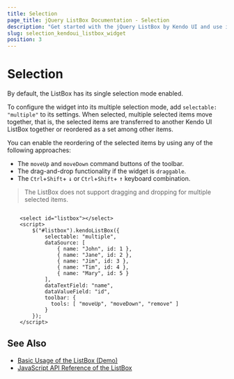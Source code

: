 ```yaml
---
title: Selection
page_title: jQuery ListBox Documentation - Selection
description: "Get started with the jQuery ListBox by Kendo UI and use its single or multiple selection modes."
slug: selection_kendoui_listbox_widget
position: 3
---
```


# Selection

By default, the ListBox has its single selection mode enabled.

To configure the widget into its multiple selection mode, add `selectable: "multiple"` to its settings. When selected, multiple selected items move together, that is, the selected items are transferred to another Kendo UI ListBox together or reordered as a set among other items.

You can enable the reordering of the selected items by using any of the following approaches:

* The `moveUp` and `moveDown` command buttons of the toolbar.
* The drag-and-drop functionality if the widget is `draggable`.
* The `Ctrl`+`Shift`+ <kbd>&darr;</kbd> or `Ctrl`+`Shift`+ <kbd>&uarr;</kbd> keyboard combination.

> The ListBox does not support dragging and dropping for multiple selected items.

```dojo

    <select id="listbox"></select>
    <script>
        $("#listbox").kendoListBox({
            selectable: "multiple",
            dataSource: [
                { name: "John", id: 1 },
                { name: "Jane", id: 2 },
                { name: "Jim", id: 3 },
                { name: "Tim", id: 4 },
                { name: "Mary", id: 5 }
            ],
            dataTextField: "name",
            dataValueField: "id",
            toolbar: {
              tools: [ "moveUp", "moveDown", "remove" ]
            }
        });
    </script>
```

## See Also

* [Basic Usage of the ListBox (Demo)](https://demos.telerik.com/kendo-ui/listbox/index)
* [JavaScript API Reference of the ListBox](/api/javascript/ui/listbox)
